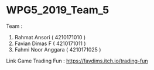 # WPG5_2019_Team_5
Team : 
1. Rahmat Ansori ( 4210171010 )
2. Favian Dimas F ( 4210171011 )
3. Fahmi Noor Anggara ( 4210171025 )

Link Game Trading Fun : https://favdims.itch.io/trading-fun